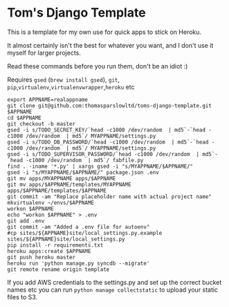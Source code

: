 Tom's Django Template
=====================

This is a template for my own use for quick apps to stick on Heroku.
  
It almost certainly isn't the best for whatever you want, and I don't use it myself for larger projects.

Read these commands before you run them, don't be an idiot :)

Requires `gsed` (`brew install gsed`), `git`, `pip`,`virtualenv`,`virtualenvwrapper`,`heroku` etc

```
export APPNAME=realappname
git clone git@github.com:thomasparslowltd/toms-django-template.git $APPNAME
cd $APPNAME
git checkout -b master
gsed -i s/TODO_SECRET_KEY/`head -c1000 /dev/random  | md5`-`head -c1000 /dev/random  | md5`/ MYAPPNAME/settings.py
gsed -i s/TODO_DB_PASSWORD/`head -c1000 /dev/random  | md5`-`head -c1000 /dev/random  | md5`/ MYAPPNAME/settings.py
gsed -i s/TODO_SUPERVISOR_PASSWORD/`head -c1000 /dev/random  | md5`-`head -c1000 /dev/random  | md5`/ fabfile.py
find . -iname '*.py' | xargs gsed -i "s/MYAPPNAME/$APPNAME/"
gsed -i "s/MYAPPNAME/$APPNAME/" package.json .env
git mv apps/MYAPPNAME apps/$APPNAME
git mv apps/$APPNAME/templates/MYAPPNAME apps/$APPNAME/templates/$APPNAME
git commit -am "Replace placeholder name with actual project name"
mkvirtualenv ~/envs/$APPNAME
workon $APPNAME
echo "workon $APPNAME" > .env
git add .env
git commit -am "Added a .env file for autoenv"
#cp sites/${APPNAME}site/local_settings.py.example sites/${APPNAME}site/local_settings.py
pip install -r requirements.txt
heroku apps:create $APPNAME
git push heroku master
heroku run 'python manage.py syncdb --migrate'
git remote rename origin template
```

If you add AWS credentials to the settings.py and set up the correct bucket names etc you can run `python manage collectstatic` to upload your static files to S3.
